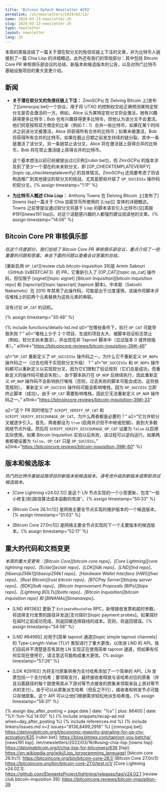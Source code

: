 ```yaml
---
title: 'Bitcoin Optech Newsletter #293'
permalink: /zh/newsletters/2024/03/13/
name: 2024-03-13-newsletter-zh
slug: 2024-03-13-newsletter-zh
type: newsletter
layout: newsletter
lang: zh
---
```

本周的周报总结了一篇关于潜在软分叉的免信任链上下注的文章，并为比特币人链接到了一篇 Chia Lisp 的详细概述。此外还有我们的常规部分：其中包括 Bitcoin Core PR 审核俱乐部会议的总结、新版本和候选版本的公告，以及对热门比特币基础设施项目的重大变更介绍。

## 新闻

- **<!--Trustless-onchain-betting-on-potential-soft-forks-->关于潜在软分叉的免信任链上下注：** ZmnSCPxj 在 Delving Bitcoin 上[发布了][zmnscpxj bet]一个协议，用于将 UTXO 的控制权交给正确预测某特定软分叉是否会激活的一方。例如，Alice 认为某特定软分叉将会激活，她有兴趣获得更多比特币；Bob 也有兴趣获得更多比特币，但他认为该分叉不会激活。他们同意按照双方商定的比率（例如 1：1）合并一些比特币，如果在某个时间点之前该分叉被激活，Alice 将获得所有合并的比特币；如果未被激活，Bob 将获得所有合并的比特币。如果在截止日期之前发生持续的链分裂，其中一条链激活了该分叉，另一条链禁止该分叉，Alice 将在激活链上获得合并的比特币，Bob 将在禁止激活链上获得合并的比特币。 

    这个基本想法以前已经被提出过([示例][rubin bet])，但 ZmnSCPxj 的版本涉及到了至少一个潜在的未来软分叉，即 [OP_CHECKTEMPLATEVERIFY][topic op_checktemplateverify] 的具体情况。ZmnSCPxj 还简要考虑了将该构造推广到其他提议的软分叉的挑战，尤其是那些升级了 `OP_SUCCESSx` 操作码的软分叉。{% assign timestamp="1:11" %}

- **<!--Overview-of-Chia-Lisp-for-Bitcoiners-->为比特币人概述 Chia Lisp：** Anthony Towns 在 Delving Bitcoin 上[发布了][towns lisp]一篇关于 Chia 加密货币所使用的 [Lisp][] 变体的详细概述。Towns 之前曾提议通过软分叉将基于 Lisp 的脚本语言引入比特币(见[周报 #191][news191 lisp])。对这个话题感兴趣的人都强烈建议阅读他的文章。{% assign timestamp="14:06" %}

## Bitcoin Core PR 审核俱乐部

*在这个月度部分，我们总结了 Bitcoin Core PR 审核俱乐部会议，重点介绍了一些重要的问题和答案。单击下面的问题以查看会议答案的总结。*

[重新启用 `OP_CAT`][review club bitcoin-inquisition 39]是 Armin Sabouri（GitHub 0xBEEFCAF3）的 PR，它重新引入了 [OP_CAT][topic op_cat] 操作码，但仅限于 [signet][topic signet] [Bitcoin Inquisition][bitcoin inquisition repo] 和 [tapscript][topic tapscript] (taproot 脚本)。中本聪（Satoshi Nakamoto）在 2010 年禁用了此操作码，可能是出于过度谨慎。该操作将脚本评估堆栈上的前两个元素替换为这些元素的串联。

没有讨论 `OP_CAT` 的动机。

{% assign timestamp="35:48" %}

{% include functions/details-list.md
  q0=“在哪些条件下，执行 `OP_CAT` 可能导致失败？”
  a0=“堆栈上少于 2 个项目、生成的项目太大、被脚本验证标志禁止（例如，软分叉尚未激活），并出现在非 Taproot 脚本中（见证版本 0 或传统版本）。”
  a0link="https://bitcoincore.reviews/bitcoin-inquisition-39#l-46"

  q1=“`OP_CAT` 重新定义了 `OP_SUCCESSx` 操作码之一。为什么它不重新定义 `OP_NOPx` 操作码之一（过去也用于实现软分叉升级）？”
  a1=“`OP_SUCCESSx` 和 `OP_NOPx` 操作码都可以重新定义以实现软分叉，因为它们限制了验证规则（它们总是成功，而重新定义的操作码可能会失败）。
      由于脚本执行在 `OP_NOP` 后继续执行，因此重新定义 `OP_NOP` 操作码不会影响执行堆栈（否则，过去失败的脚本可能会成功，这将放宽规则）。
      重新定义 `OP_SUCCESS` 操作码可能会影响堆栈，因为 `OP_SUCCESS` 立即终止脚本（成功）。由于 `OP_CAT` 需要影响堆栈，因此它无法重新定义 `OP_NOP` 操作码之一。”
  a1link="https://bitcoincore.reviews/bitcoin-inquisition-39#l-33"

  q2=“这个 PR 同时增加了 `SCRIPT_VERIFY_OP_CAT` 和 `SCRIPT_VERIFY_DISCOURAGE_OP_CAT`。为什么两者都是必要的？”
  a2=“它允许软分叉被逐步引入。首先，两者都设为 `true` (启用共识但不中继或挖掘)，直到大多数网络节点升级。然后将 `SCRIPT_VERIFY_DISCOURAGE_OP_CAT` 设置为 `false` 以启用实际使用。如果 Bitcoin Inquisition 实验以后失败，该过程可以逆向运行。如果两者都被设置为 `false`，`OP_CAT` 只是 `OP_SUCCESS`。”
  a2link="https://bitcoincore.reviews/bitcoin-inquisition-39#l-60"
%}

## 版本和候选版本

*热门的比特币基础设施项目的新版本和候选版本。请考虑升级到新版本或帮助测试候选版本。*

- [Core Lightning v24.02.1][] 是这个 LN 节点实现的一个小型更新，包含“一些小修复[和]路径算法成本函数的改进”。{% assign timestamp="50:33" %}

- [Bitcoin Core 26.1rc1][] 是网络主要全节点实现的维护版本的一个候选版本。{% assign timestamp="51:03" %}

- [Bitcoin Core 27.0rc1][] 是网络主要全节点实现的下一个主要版本的候选版本。{% assign timestamp="52:11" %}

## 重大的代码和文档变更

_本周的重大变更有：[Bitcoin Core][bitcoin core repo]、[Core Lightning][core lightning repo]、[Eclair][eclair repo]、[LDK][ldk repo]、[LND][lnd repo]、[libsecp256k1][libsecp256k1 repo]、[Hardware Wallet Interface (HWI)][hwi repo]、[Rust Bitcoin][rust bitcoin repo]、[BTCPay Server][btcpay server repo]、[BDK][bdk repo]、[Bitcoin Improvement Proposals (BIPs)][bips repo]、[Lightning BOLTs][bolts repo]、[Bitcoin Inquisition][bitcoin inquisition repo] 和 [BINANAs][binanarepo]。_

- [LND #8136][] 更新了 `EstimateRouteFee` RPC，新增接收发票和超时参数。将选择支付发票的路径并发送[支付探针][topic payment probes]。如果探针在超时之前成功完成，则返回被选择路线的成本。否则，将返回错误。{% assign timestamp="54:58" %}

- [LND #8499][] 对用于[简单 taproot 通道][topic simple taproot channels]的 Type-Length-Value (TLV) 类型进行了重大更改，以改进 LND 的 API。我们目前并不清楚是否有其他 LN 实现正在使用简单 taproot 通道，但如果有任何实现在使用它，请注意这可能构成重大更改。{% assign timestamp="57:26" %}

- [LDK #2916][] 为将支付原象转换为支付哈希添加了一个简单的 API。LN 发票包括一个支付哈希；要领取支付，最终接收者释放与该哈希对应的原象（并且沿着路径的每个跳使用其从下游对等节点接收的原象来领取来自上游对等节点的支付）。由于可以从原象派生哈希（但反之不行），接收者和转发节点可能只存储原象。这个 API 可以让他们根据需求轻松地派生哈希值。{% assign timestamp="58:31" %}

{% assign day_after_posting = page.date | date: "%s" | plus: 86400 | date: "%Y-%m-%d 14:00" %}
{% include snippets/recap-ad.md when=day_after_posting %}
{% include references.md %}
{% include linkers/issues.md v=2 issues="8136,8499,2916" %}
[zmnscpxj bet]: https://delvingbitcoin.org/t/economic-majority-signaling-for-op-ctv-activation/635
[rubin bet]: https://blog.bitmex.com/taproot-you-betcha/
[news191 lisp]: /en/newsletters/2022/03/16/#using-chia-lisp
[towns lisp]: https://delvingbitcoin.org/t/chia-lisp-for-bitcoiners/636
[lisp]: https://en.wikipedia.org/wiki/Lisp_(programming_language)
[bitcoin core 26.1rc1]: https://bitcoincore.org/bin/bitcoin-core-26.1/
[Bitcoin Core 27.0rc1]: https://bitcoincore.org/bin/bitcoin-core-27.0/test.rc1/
[Core Lightning v24.02.1]: https://github.com/ElementsProject/lightning/releases/tag/v24.02.1
[review club bitcoin-inquisition 39]: https://bitcoincore.reviews/bitcoin-inquisition-39
